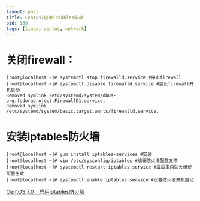 ```yaml
---
layout: post
title: Centos7启用iptables实战
pid: 160
tags: [linux, centos, network]
---
```

# 关闭firewall：

    [root@localhost ~]# systemctl stop firewalld.service #停止firewall
    [root@localhost ~]# systemctl disable firewalld.service #禁止firewall开机启动
    Removed symlink /etc/systemd/system/dbus-org.fedoraproject.FirewallD1.service.
    Removed symlink /etc/systemd/system/basic.target.wants/firewalld.service.


# 安装iptables防火墙

    [root@localhost ~]# yum install iptables-services #安装
    [root@localhost ~]# vim /etc/sysconfig/iptables #编辑防火墙配置文件
    [root@localhost ~]# systemctl restart iptables.service #最后重启防火墙使配置生效
    [root@localhost ~]# systemctl enable iptables.service #设置防火墙开机启动 


[CentOS 7.0，启用iptables防火墙](http://www.open-open.com/lib/view/open1411818940031.html)
